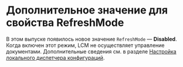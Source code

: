 # Дополнительное значение для свойства RefreshMode

В этом выпуске появилось новое значение `RefreshMode` — **Disabled**. Когда включен этот режим, LCM не осуществляет управление документами. Дополнительные сведения см. в разделе [Настройка локального диспетчера конфигураций](../dsc/metaConfig.md).


<!--HONumber=Jun16_HO4-->


